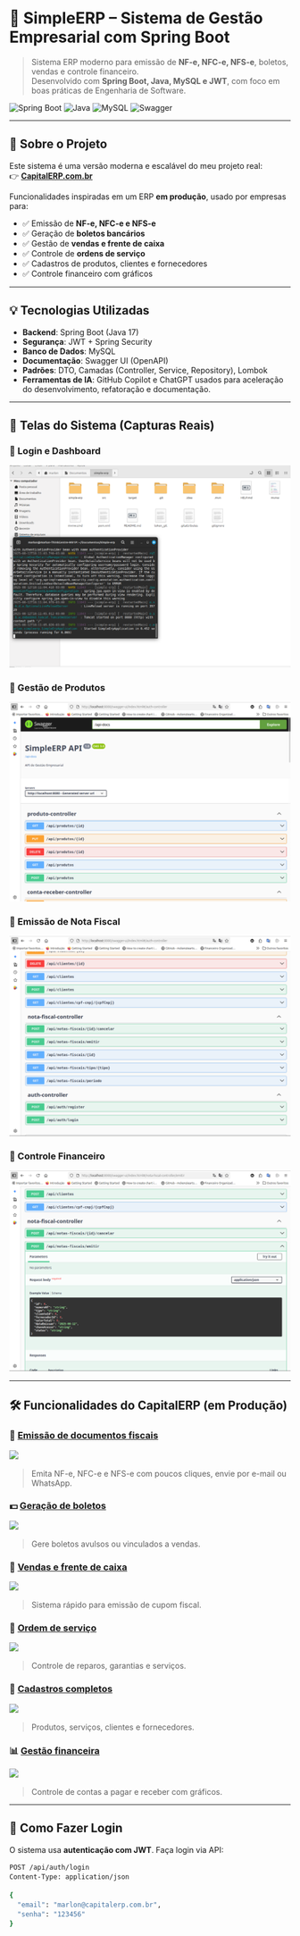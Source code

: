 # 🚀 SimpleERP – Sistema de Gestão Empresarial com Spring Boot

> Sistema ERP moderno para emissão de **NF-e, NFC-e, NFS-e**, boletos, vendas e controle financeiro.  
> Desenvolvido com **Spring Boot, Java, MySQL e JWT**, com foco em boas práticas de Engenharia de Software.

![Spring Boot](https://img.shields.io/badge/Spring_Boot-2DF443?style=for-the-badge&logo=spring&logoColor=white)
![Java](https://img.shields.io/badge/java-%23ED8B00.svg?style=for-the-badge&logo=java&logoColor=white)
![MySQL](https://img.shields.io/badge/MySQL-00000F?style=for-the-badge&logo=mysql&logoColor=white)
![Swagger](https://img.shields.io/badge/Swagger-28A745?style=for-the-badge&logo=swagger&logoColor=white)

---

## 🌟 Sobre o Projeto

Este sistema é uma versão moderna e escalável do meu projeto real:  
👉 [**CapitalERP.com.br**](https://capitalerp.com.br)

Funcionalidades inspiradas em um ERP **em produção**, usado por empresas para:

- ✅ Emissão de **NF-e, NFC-e e NFS-e**
- ✅ Geração de **boletos bancários**
- ✅ Gestão de **vendas e frente de caixa**
- ✅ Controle de **ordens de serviço**
- ✅ Cadastros de produtos, clientes e fornecedores
- ✅ Controle financeiro com gráficos

---

## 💡 Tecnologias Utilizadas

- **Backend**: Spring Boot (Java 17)
- **Segurança**: JWT + Spring Security
- **Banco de Dados**: MySQL
- **Documentação**: Swagger UI (OpenAPI)
- **Padrões**: DTO, Camadas (Controller, Service, Repository), Lombok
- **Ferramentas de IA**: GitHub Copilot e ChatGPT usados para aceleração do desenvolvimento, refatoração e documentação.

---

## 📸 Telas do Sistema (Capturas Reais)

### 🔹 Login e Dashboard
![Login](images/Captura%20de%20tela%20de%202025-08-12%2018-11-25.png)

### 🔹 Gestão de Produtos
![Produtos](images/Captura%20de%20tela%20de%202025-08-12%2018-11-55.png)

### 🔹 Emissão de Nota Fiscal
![Nota Fiscal](images/Captura%20de%20tela%20de%202025-08-12%2018-12-17.png)

### 🔹 Controle Financeiro
![Contas a Pagar e Receber](images/Captura%20de%20tela%20de%202025-08-12%2018-12-50.png)

---

## 🛠️ Funcionalidades do CapitalERP (em Produção)

### 📄 [Emissão de documentos fiscais](https://capitalerp.com.br)
![](https://i0.wp.com/capitalerp.com.br/wp-content/uploads/2023/03/file.png?w=512&ssl=1)
> Emita NF-e, NFC-e e NFS-e com poucos cliques, envie por e-mail ou WhatsApp.

### 💵 [Geração de boletos](https://capitalerp.com.br)
![](https://i0.wp.com/capitalerp.com.br/wp-content/uploads/2023/03/barcode.png?w=512&ssl=1)
> Gere boletos avulsos ou vinculados a vendas.

### 🛒 [Vendas e frente de caixa](https://capitalerp.com.br)
![](https://i0.wp.com/capitalerp.com.br/wp-content/uploads/2023/03/acquisition.png?w=512&ssl=1)
> Sistema rápido para emissão de cupom fiscal.

### 🔧 [Ordem de serviço](https://capitalerp.com.br)
![](https://i0.wp.com/capitalerp.com.br/wp-content/uploads/2023/03/customer-service.png?w=512&ssl=1)
> Controle de reparos, garantias e serviços.

### 💼 [Cadastros completos](https://capitalerp.com.br)
![](https://i0.wp.com/capitalerp.com.br/wp-content/uploads/2023/03/group.png?w=512&ssl=1)
> Produtos, serviços, clientes e fornecedores.

### 📊 [Gestão financeira](https://capitalerp.com.br)
![](https://i0.wp.com/capitalerp.com.br/wp-content/uploads/2023/03/hand.png?w=512&ssl=1)
> Controle de contas a pagar e receber com gráficos.

---

## 🔐 Como Fazer Login

O sistema usa **autenticação com JWT**. Faça login via API:

```bash
POST /api/auth/login
Content-Type: application/json

{
  "email": "marlon@capitalerp.com.br",
  "senha": "123456"
}